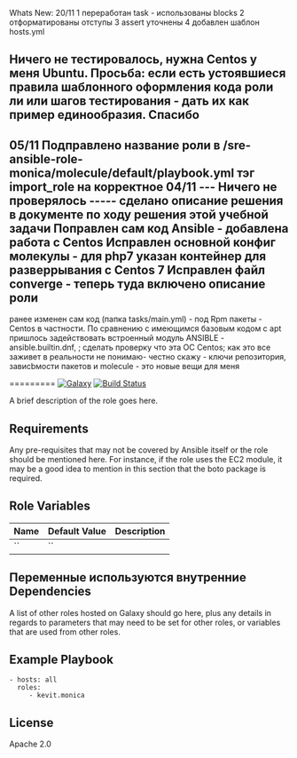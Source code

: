 Whats New:
20/11
1 переработан task - использованы blocks
2 отформатированы отступы
3 assert уточнены
4 добавлен шаблон hosts.yml

Ничего не тестировалось, нужна Centos у меня Ubuntu.
Просьба: если есть устоявшиеся правила шаблонного оформления кода роли ли или шагов тестирования - дать их  как пример единообразия.
 Спасибо 
----

05/11
Подправлено название роли в /sre-ansible-role-monica/molecule/default/playbook.yml тэг import_role на корректное
04/11
--- Ничего не проверялось -----
сделано описание решения  в документе по ходу решения этой учебной задачи
Поправлен сам код Ansible - добавлена работа с Centos
Исправлен основной конфиг молекулы - для php7 указан контейнер для разверрывания с Centos 7
Исправлен файл converge - теперь туда включено описание роли
----------
ранее
изменен сам код (папка tasks/main.yml) - под Rpm пакеты - Centos в частности. По сравнению с имеющимся базовым кодом c apt пришлось задействовать встроенный модуль ANSIBLE - ansible.builtin.dnf, ; сделать проверку что эта ОС Centos;  как это все заживет в реальности не понимаю- честно скажу - ключи репозитория, завиcbмости пакетов и  molecule - это новые вещи для меня


=========
[![Galaxy](https://img.shields.io/badge/galaxy-kevit.monica-blue.svg?style=flat)](https://galaxy.ansible.com/kevit/monica)
[![Build Status](https://travis-ci.org/kevit/ansible-role-monica.svg?branch=master)](https://travis-ci.org/kevit/ansible-role-monica)

A brief description of the role goes here.

Requirements
------------

Any pre-requisites that may not be covered by Ansible itself or the role should be mentioned here. For instance, if the role uses the EC2 module, it may be a good idea to mention in this section that the boto package is required.

Role Variables
--------------

| Name              | Default Value       | Description          |
|-------------------|---------------------|----------------------|
| `` | `` |  |

Переменные используются внутренние  
Dependencies
------------

A list of other roles hosted on Galaxy should go here, plus any details in regards to parameters that may need to be set for other roles, or variables that are used from other roles.

Example Playbook
----------------

    - hosts: all
      roles:
         - kevit.monica

License
-------

Apache 2.0
